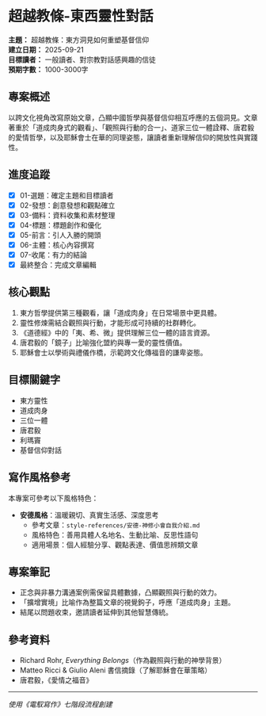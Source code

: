 # 超越教條-東西靈性對話

**主題：** 超越教條：東方洞見如何重塑基督信仰  
**建立日期：** 2025-09-21  
**目標讀者：** 一般讀者、對宗教對話感興趣的信徒  
**預期字數：** 1000-3000字

## 專案概述
以跨文化視角改寫原始文章，凸顯中國哲學與基督信仰相互呼應的五個洞見。文章著重於「道成肉身式的觀看」、「觀照與行動的合一」、道家三位一體詮釋、唐君毅的愛情哲學，以及耶穌會士在華的同理姿態，讓讀者重新理解信仰的開放性與實踐性。

## 進度追蹤
- [x] 01-選題：確定主題和目標讀者
- [x] 02-發想：創意發想和觀點確立
- [x] 03-備料：資料收集和素材整理
- [x] 04-標題：標題創作和優化
- [x] 05-前言：引人入勝的開頭
- [x] 06-主體：核心內容撰寫
- [x] 07-收尾：有力的結論
- [x] 最終整合：完成文章編輯

## 核心觀點
1. 東方哲學提供第三種觀看，讓「道成肉身」在日常場景中更具體。  
2. 靈性修煉需結合觀照與行動，才能形成可持續的社群轉化。  
3. 《道德經》中的「夷、希、微」提供理解三位一體的語言資源。  
4. 唐君毅的「鏡子」比喻強化盟約與專一愛的靈性價值。  
5. 耶穌會士以學術與禮儀作橋，示範跨文化傳福音的謙卑姿態。

## 目標關鍵字
- 東方靈性
- 道成肉身
- 三位一體
- 唐君毅
- 利瑪竇
- 基督信仰對話

## 寫作風格參考
本專案可參考以下風格特色：
- **安德風格**：溫暖親切、真實生活感、深度思考  
  - 參考文章：`style-references/安德-神修小會自我介紹.md`  
  - 風格特色：善用具體人名地名、生動比喻、反思性語句  
  - 適用場景：個人經驗分享、觀點表達、價值思辨類文章

## 專案筆記
- 正念與非暴力溝通案例需保留具體數據，凸顯觀照與行動的效力。  
- 「擴增實境」比喻作為整篇文章的視覺鉤子，呼應「道成肉身」主題。  
- 結尾以問題收束，邀請讀者延伸到其他智慧傳統。

## 參考資料
- Richard Rohr, *Everything Belongs*（作為觀照與行動的神學背景）  
- Matteo Ricci & Giulio Aleni 書信摘錄（了解耶穌會在華策略）  
- 唐君毅，《愛情之福音》

---
*使用《電馭寫作》七階段流程創建*

